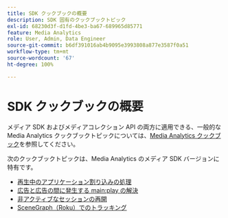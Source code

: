 ```yaml
---
title: SDK クックブックの概要
description: SDK 固有のクックブックトピック
exl-id: 68230d3f-d1fd-4be3-ba67-689965d85771
feature: Media Analytics
role: User, Admin, Data Engineer
source-git-commit: b6df391016ab4b9095e3993808a877e3587f0a51
workflow-type: tm+mt
source-wordcount: '67'
ht-degree: 100%

---
```


# SDK クックブックの概要

メディア SDK およびメディアコレクション API の両方に適用できる、一般的な Media Analytics クックブックトピックについては、[Media Analytics クックブック](/help/media-analytics-cookbook/media-analytics-cookbook.md)を参照してください。

次のクックブックトピックは、Media Analytics のメディア SDK バージョンに特有です。

* [再生中のアプリケーション割り込みの処理](/help/sdk-implement/cookbook/app-interrupts.md)
* [広告と広告の間に発生する main:play の解決 ](/help/sdk-implement/cookbook/fix-ad-play-ad.md)
* [非アクティブなセッションの再開](/help/sdk-implement/cookbook/resuming-inactive.md)
* [SceneGraph（Roku）でのトラッキング](/help/sdk-implement/cookbook/sdk-track-scenegraph.md)
